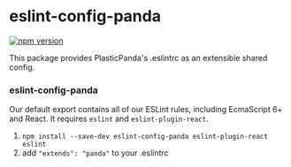 # eslint-config-panda

[![npm version](https://badge.fury.io/js/eslint-config-panda.svg)](http://badge.fury.io/js/eslint-config-panda)

This package provides PlasticPanda's .eslintrc as an extensible shared config.

### eslint-config-panda

Our default export contains all of our ESLint rules, including EcmaScript 6+
and React. It requires `eslint` and `eslint-plugin-react`.

1. `npm install --save-dev eslint-config-panda eslint-plugin-react eslint`
2. add `"extends": "panda"` to your .eslintrc
